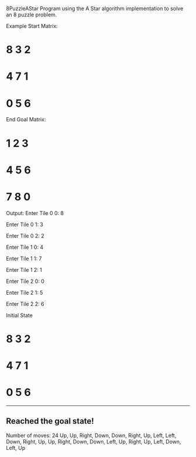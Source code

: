 8PuzzleAStar
 Program using the A Star algorithm implementation to solve an 8 puzzle problem.

Example Start Matrix:
# 8 3 2
# 4 7 1
# 0 5 6
End Goal Matrix:
# 1 2 3
# 4 5 6
# 7 8 0

Output:
Enter Tile 0 0: 8

Enter Tile 0 1: 3

Enter Tile 0 2: 2

Enter Tile 1 0: 4

Enter Tile 1 1: 7

Enter Tile 1 2: 1

Enter Tile 2 0: 0

Enter Tile 2 1: 5

Enter Tile 2 2: 6

Initial State
# 8  3  2
# 4  7  1
# 0  5  6
-----------------------
Reached the goal state!
-----------------------
Number of moves: 24
Up, Up, Right, Down, Down, Right, Up, Left, Left, Down, Right, Up, Up, Right, Down, Down, Left, Up, Right, Up, Left, Down, Left, Up
